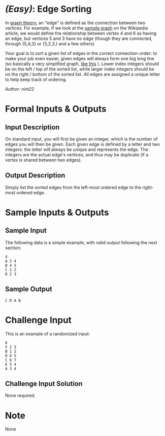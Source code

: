 

# _(Easy)_: Edge Sorting

In [graph theory](http://en.wikipedia.org/wiki/Graph_theory), an "edge" is defined as the connection between two vertices. For example, if we look at the [sample graph](http://en.wikipedia.org/wiki/File:6n-graf.svg) on the Wikipedia article, we would define the relationship between vertex 4 and 6 as having an edge, but vertices 5 and 3 have no edge (though they are connected, through {5,4,3} or {5,2,3,} and a few others)

Your goal is to sort a given list of edges in the correct connection-order: to make your job even easier, given edges will always form one big long line (so basically a very simplified graph, [like this](http://i.imgur.com/KXc00a2.png) ). Lower index integers should be on the left / top of the sorted list, while larger index integers should be on the right / bottom of the sorted list. All edges are assigned a unique letter to help keep track of ordering.

_Author: nint22_

# Formal Inputs & Outputs

## Input Description

On standard input, you will first be given an integer, which is the number of edges you will then be given. Each given edge is defined by a letter and two integers: the letter will always be unique and represents the edge. The integers are the actual edge's vertices, and thus may be duplicate (if a vertex is shared between two edges).

## Output Description

Simply list the sorted edges from the left-most ordered edge to the right-most ordered edge.

# Sample Inputs & Outputs

## Sample Input

The following data is a simple example, with valid output following the next section:

    4
    A 3 4
    B 4 5
    C 1 2
    D 2 3

## Sample Output

    C D A B

# Challenge Input

This is an example of a randomized input:

    6
    F 2 3
    B 1 2
    D 6 5
    C 6 7
    E 5 4
    A 3 4

## Challenge Input Solution

None required.

# Note

None

